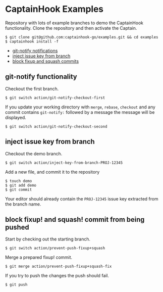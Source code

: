 # CaptainHook Examples

Repository with lots of example branches to demo the CaptainHook functionality. Clone the repository and then activate the
Captain.

```
$ git clone git@github.com:captainhook-go/examples.git && cd examples
$ captainhook install -f
```


- [git-notify notifications](#git-notify-functionality)
- [inject issue key from branch](#inject-issue-key-from-branch)
- [block fixup and squash commits](#block-fixup-and-squash-commit-from-being-pushed)


## git-notify functionality
Checkout the first branch.
```
$ git switch action/git-notify-checkout-first
```
If you update your working directory with `merge`, `rebase`, `checkout` and any commit contains `git-notify:` followed by a message the message will be displayed.
```
$ git switch action/git-notify-checkout-second
```

## inject issue key from branch

Checkout the demo branch.
```
$ git switch action/inject-key-from-branch-PROJ-12345
```
Add a new file, and commit it to the repository
```
$ touch demo
$ git add demo
$ git commit
```
Your editor should already contain the `PROJ-12345` issue key extracted from the branch name.

## block fixup! and squash! commit from being pushed

Start by checking out the starting branch.
```
$ git switch action/prevent-push-fixup+squash
```
Merge a prepared fixup! commit.
```
$ git merge action/prevent-push-fixup+squash-fix
```
If you try to push the changes the push should fail.
```
$ git push
```


